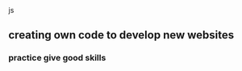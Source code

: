 <html>
  <head>
    <titlle>js</title>
  </head>
    <body>
      <h2>creating own code to develop new websites</h2>
      <h3>practice give good skills</h3>
    </body>
  </html>
    
